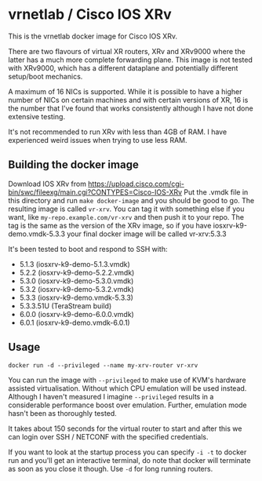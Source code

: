 vrnetlab / Cisco IOS XRv
========================
This is the vrnetlab docker image for Cisco IOS XRv.

There are two flavours of virtual XR routers, XRv and XRv9000 where the latter
has a much more complete forwarding plane. This image is not tested with
XRv9000, which has a different dataplane and potentially different setup/boot
mechanics.

A maximum of 16 NICs is supported. While it is possible to have a higher number
of NICs on certain machines and with certain versions of XR, 16 is the number
that I've found that works consistently although I have not done extensive
testing.

It's not recommended to run XRv with less than 4GB of RAM. I have experienced
weird issues when trying to use less RAM.

Building the docker image
-------------------------
Download IOS XRv from
https://upload.cisco.com/cgi-bin/swc/fileexg/main.cgi?CONTYPES=Cisco-IOS-XRv
Put the .vmdk file in this directory and run `make docker-image` and you
should be good to go. The resulting image is called `vr-xrv`. You can tag it
with something else if you want, like `my-repo.example.com/vr-xrv` and then
push it to your repo. The tag is the same as the version of the XRv image,
so if you have iosxrv-k9-demo.vmdk-5.3.3 your final docker image will be called
vr-xrv:5.3.3

It's been tested to boot and respond to SSH with:

 * 5.1.3 (iosxrv-k9-demo-5.1.3.vmdk)
 * 5.2.2 (iosxrv-k9-demo-5.2.2.vmdk)
 * 5.3.0 (iosxrv-k9-demo-5.3.0.vmdk)
 * 5.3.2 (iosxrv-k9-demo-5.3.2.vmdk)
 * 5.3.3 (iosxrv-k9-demo.vmdk-5.3.3)
 * 5.3.3.51U (TeraStream build)
 * 6.0.0 (iosxrv-k9-demo-6.0.0.vmdk)
 * 6.0.1 (iosxrv-k9-demo.vmdk-6.0.1)

Usage
-----
```
docker run -d --privileged --name my-xrv-router vr-xrv
```
You can run the image with `--privileged` to make use of KVM's hardware
assisted virtualisation. Without which CPU emulation will be used instead.
Although I haven't measured I imagine `--privileged` results in a considerable
performance boost over emulation. Further, emulation mode hasn't been as
thoroughly tested.

It takes about 150 seconds for the virtual router to start and after this we can
login over SSH / NETCONF with the specified credentials.

If you want to look at the startup process you can specify `-i -t` to docker
run and you'll get an interactive terminal, do note that docker will terminate
as soon as you close it though. Use `-d` for long running routers.

